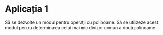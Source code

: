 # Aplicația 1
Să se dezvolte un modul pentru operaţii cu polinoame. Să se utilizeze acest modul
pentru determinarea celui mai mic divizor comun a două polinoame.
